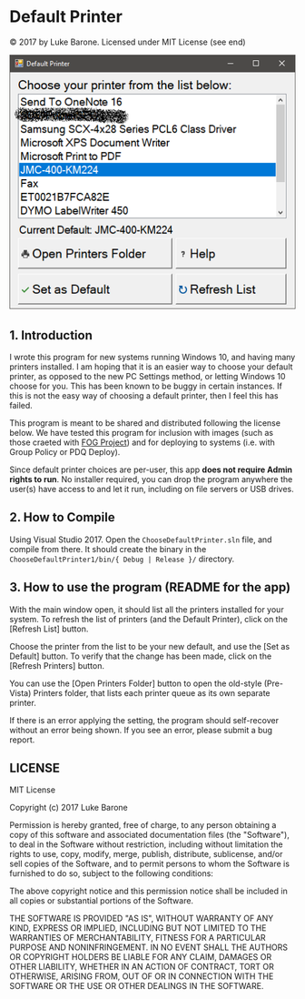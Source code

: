 # Default Printer

&copy; 2017 by Luke Barone. Licensed under MIT License (see end)

![Screenshot of Default Printer running](Screenshot.png)

## 1. Introduction

I wrote this program for new systems running Windows 10, and having many
printers installed. I am hoping that it is an easier way to choose your default
printer, as opposed to the new PC Settings method, or letting Windows 10 choose
for you. This has been known to be buggy in certain instances. If this is not
the easy way of choosing a default printer, then I feel this has failed.

This program is meant to be shared and distributed following the license below.
We have tested this program for inclusion with images (such as those craeted
with [FOG Project](https://github.com/FOGProject/FOGProject)) and for deploying
to systems (i.e. with Group Policy or PDQ Deploy).

Since default printer choices are per-user, this app **does not require Admin
rights to run**. No installer required, you can drop the program anywhere the
user(s) have access to and let it run, including on file servers or USB drives.

## 2. How to Compile

Using Visual Studio 2017. Open the `ChooseDefaultPrinter.sln` file, and compile
from there. It should create the binary in the
`ChooseDefaultPrinter1/bin/{ Debug | Release }/` directory.

## 3. How to use the program (README for the app)

With the main window open, it should list all the printers installed for your
system. To refresh the list of printers (and the Default Printer), click on the
[Refresh List] button.

Choose the printer from the list to be your new default, and use the
[Set as Default] button. To verify that the change has been made, click on the
[Refresh Printers] button.

You can use the [Open Printers Folder] button to open the old-style (Pre-Vista)
Printers folder, that lists each printer queue as its own separate printer.

If there is an error applying the setting, the program should self-recover
without an error being shown. If you see an error, please submit a bug report.

## LICENSE

MIT License

Copyright (c) 2017 Luke Barone

Permission is hereby granted, free of charge, to any person obtaining a copy of
this software and associated documentation files (the "Software"), to deal in
the Software without restriction, including without limitation the rights to
use, copy, modify, merge, publish, distribute, sublicense, and/or sell copies
of the Software, and to permit persons to whom the Software is furnished to do
so, subject to the following conditions:

The above copyright notice and this permission notice shall be included in all
copies or substantial portions of the Software.

THE SOFTWARE IS PROVIDED "AS IS", WITHOUT WARRANTY OF ANY KIND, EXPRESS OR
IMPLIED, INCLUDING BUT NOT LIMITED TO THE WARRANTIES OF MERCHANTABILITY,
FITNESS FOR A PARTICULAR PURPOSE AND NONINFRINGEMENT. IN NO EVENT SHALL THE
AUTHORS OR COPYRIGHT HOLDERS BE LIABLE FOR ANY CLAIM, DAMAGES OR OTHER
LIABILITY, WHETHER IN AN ACTION OF CONTRACT, TORT OR OTHERWISE, ARISING FROM,
OUT OF OR IN CONNECTION WITH THE SOFTWARE OR THE USE OR OTHER DEALINGS IN THE
SOFTWARE.
